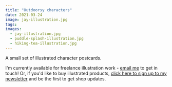 ```yaml
---
title: "Outdoorsy characters"
date: 2021-03-24
image: jay-illustration.jpg
tags:
images:
  - jay-illustration.jpg
  - puddle-splash-illustration.jpg
  - hiking-tea-illustration.jpg
---
```


A small set of illustrated character postcards.

I'm currently available for freelance illustration work - [email me](mailto:vicky.hughes@hotmail.com) to get in touch! Or, if you'd like to buy illustrated products, [click here to sign up to my newsletter](https://mailchi.mp/8dcebb7ee0b4/shop-updates-signup-form) and be the first to get shop updates.